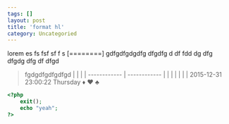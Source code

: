 ```yaml
---
tags: []
layout: post
title: 'format hl'
category: Uncategoried
---
```

lorem es fs fsf sf f s
[========]
gdfgdfgdgdfg dfgdfg d df fdd dg dfg dfgdg dfg df dfgd
> fgdgdfgdfgdfgd
|   |   |
| ------------ | ------------ |
|   |   |
|   |   |
2015-12-31 23:00:22 Thursday
&diams; &hearts; &clubs;

```php
<?php
	exit();
	echo "yeah";
?>
```
